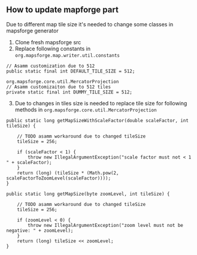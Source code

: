 ## How to update mapforge part

Due to different map tile size it's needed to change some classes in mapsforge generator

1. Clone fresh mapsforge src
2. Replace following constants in `org.mapsforge.map.writer.util.constants`
```
// Asamm customization due to 512
public static final int DEFAULT_TILE_SIZE = 512;
 
org.mapsforge.core.util.MercatorProjection
// Asamm customizaiton due to 512 tiles
private static final int DUMMY_TILE_SIZE = 512; 
```
3. Due to changes in tiles size is needed to replace tile size for following methods in `org.mapsforge.core.util.MercatorProjection`

```
public static long getMapSizeWithScaleFactor(double scaleFactor, int tileSize) {

	// TODO asamm workaround due to changed tileSize
	tileSize = 256;

	if (scaleFactor < 1) {
		throw new IllegalArgumentException("scale factor must not < 1 " + scaleFactor);
	}
	return (long) (tileSize * (Math.pow(2, scaleFactorToZoomLevel(scaleFactor))));
}
```
```
public static long getMapSize(byte zoomLevel, int tileSize) {

	// TODO asamm workaround due to changed tileSize
	tileSize = 256;

	if (zoomLevel < 0) {
		throw new IllegalArgumentException("zoom level must not be negative: " + zoomLevel);
	}
	return (long) tileSize << zoomLevel;
}
```
